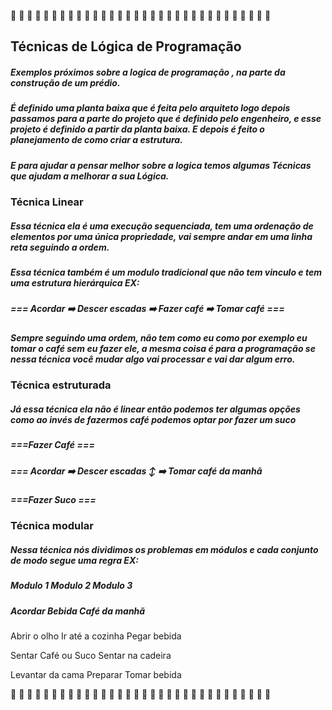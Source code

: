 :large_blue_diamond: :large_blue_diamond: :large_blue_diamond: :large_blue_diamond: :large_blue_diamond: :large_blue_diamond: :large_blue_diamond: :large_blue_diamond: :large_blue_diamond: :large_blue_diamond: :large_blue_diamond: :large_blue_diamond: :large_blue_diamond: :large_blue_diamond: :large_blue_diamond: :large_blue_diamond: :large_blue_diamond: :large_blue_diamond: :large_blue_diamond: :large_blue_diamond: :large_blue_diamond: :large_blue_diamond: :large_blue_diamond: :large_blue_diamond: :large_blue_diamond: :large_blue_diamond: :large_blue_diamond: :large_blue_diamond: :large_blue_diamond: :large_blue_diamond: :large_blue_diamond: :large_blue_diamond: 

## Técnicas de Lógica de Programação

##### Exemplos próximos sobre a logica de programação , na parte da construção de um prédio.

##### É definido uma planta baixa que é feita pelo arquiteto logo depois passamos para a parte do projeto que é definido pelo engenheiro, e esse projeto é definido a partir da planta baixa. E depois é feito o planejamento de como criar a estrutura.

##### E para ajudar a pensar melhor sobre a logica temos algumas Técnicas que ajudam a melhorar a sua Lógica.

### Técnica Linear

##### Essa técnica ela é uma execução sequenciada, tem uma ordenação de elementos por uma única propriedade, vai sempre andar em uma linha reta seguindo a ordem.

##### Essa técnica também é um modulo tradicional que não tem vinculo e tem uma estrutura hierárquica EX:



##### ===   Acordar :arrow_right: Descer escadas :arrow_right: Fazer café :arrow_right: Tomar café ===



##### Sempre seguindo uma ordem, não tem como eu como por exemplo eu tomar o café sem eu fazer ele, a mesma coisa é para a programação se nessa técnica você mudar algo vai processar e vai dar algum erro. 

### Técnica estruturada 

##### Já essa técnica ela não é linear então podemos ter algumas opções como ao invés de fazermos café podemos optar por fazer um suco 

##### 																														===Fazer Café ===

##### === Acordar :arrow_right: Descer escadas :arrow_up_down:										:arrow_right: Tomar café da manhã

##### 																															===Fazer Suco ===



### Técnica modular 

##### Nessa técnica nós dividimos os problemas em módulos e cada conjunto de modo segue uma regra EX: 

##### Modulo 1										Modulo 2										Modulo 3 

##### Acordar											Bebida											Café da manhã

Abrir o olho									 Ir até a cozinha							  Pegar bebida

Sentar											   Café ou Suco								  Sentar na cadeira

Levantar da cama						  Preparar										  Tomar bebida 



:large_blue_diamond: :large_blue_diamond: :large_blue_diamond: :large_blue_diamond: :large_blue_diamond: :large_blue_diamond: :large_blue_diamond: :large_blue_diamond: :large_blue_diamond: :large_blue_diamond: :large_blue_diamond: :large_blue_diamond: :large_blue_diamond: :large_blue_diamond: :large_blue_diamond: :large_blue_diamond: :large_blue_diamond: :large_blue_diamond: :large_blue_diamond: :large_blue_diamond: :large_blue_diamond: :large_blue_diamond: :large_blue_diamond: :large_blue_diamond: :large_blue_diamond: :large_blue_diamond: :large_blue_diamond: :large_blue_diamond: :large_blue_diamond: :large_blue_diamond: :large_blue_diamond: :large_blue_diamond: 



